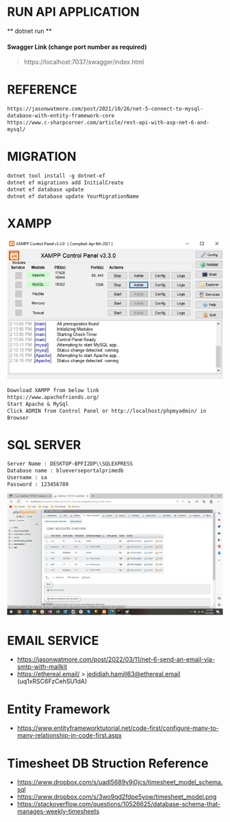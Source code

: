# RUN API APPLICATION

** dotnet run ** 
#### Swagger Link (change port number as required)
> https://localhost:7037/swagger/index.html
# REFERENCE
```
https://jasonwatmore.com/post/2021/10/26/net-5-connect-to-mysql-database-with-entity-framework-core
https://www.c-sharpcorner.com/article/rest-api-with-asp-net-6-and-mysql/
```

# MIGRATION 

```
dotnet tool install -g dotnet-ef
dotnet ef migrations add InitialCreate
dotnet ef database update
dotnet ef database update YourMigrationName
```

# XAMPP
![Alt text](./Images/XAMPP_ControlPanel.jpg?raw=true "XAMPP Control Panel")
```
Download XAMPP from below link
https://www.apachefriends.org/
Start Apache & MySql
Click ADMIN from Control Panel or http://localhost/phpmyadmin/ in Browser
```

# SQL SERVER 
```
Server Name : DESKTOP-BPFI2DP\\SQLEXPRESS
Database name : blueverseportalprimedb
Username : sa
Password : 123456789
```
![Alt text](./Images/CreateServerUser.jpg?raw=true "Create Server User")

# EMAIL SERVICE

* https://jasonwatmore.com/post/2022/03/11/net-6-send-an-email-via-smtp-with-mailkit
* https://ethereal.email/ > jedidiah.hamill63@ethereal.email (uq1xRSC6FzCehSU1dA)

# Entity Framework
* https://www.entityframeworktutorial.net/code-first/configure-many-to-many-relationship-in-code-first.aspx

# Timesheet DB Struction Reference
* https://www.dropbox.com/s/uadl5689v9j0jcs/timesheet_model_schema.sql
* https://www.dropbox.com/s/3wo9qd2fdpe5yow/timesheet_model.png
* https://stackoverflow.com/questions/10526625/database-schema-that-manages-weekly-timesheets

